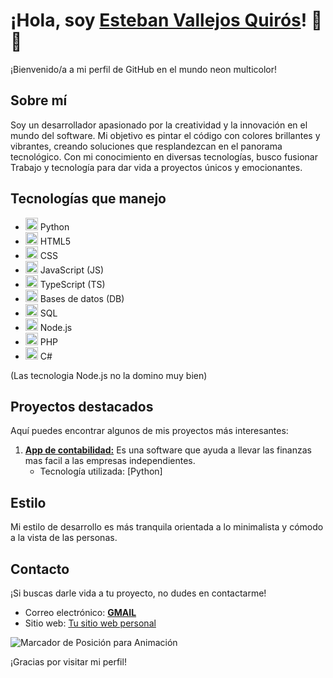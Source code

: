 # ¡Hola, soy [Esteban Vallejos Quirós](enlace-a-tu-perfil-de-LinkedIn)! 🎨💡

¡Bienvenido/a a mi perfil de GitHub en el mundo neon multicolor!

## Sobre mí
Soy un desarrollador apasionado por la creatividad y la innovación en el mundo del software. Mi objetivo es pintar el código con colores brillantes y vibrantes, creando soluciones que resplandezcan en el panorama tecnológico. Con mi conocimiento en diversas tecnologías, busco fusionar Trabajo y tecnología para dar vida a proyectos únicos y emocionantes.

## Tecnologías que manejo
- <img src="https://upload.wikimedia.org/wikipedia/commons/c/c3/Python-logo-notext.svg" height="20px"> Python
- <img src="https://upload.wikimedia.org/wikipedia/commons/6/61/HTML5_logo_and_wordmark.svg" height="20px"> HTML5
- <img src="https://upload.wikimedia.org/wikipedia/commons/d/d5/CSS3_logo_and_wordmark.svg" height="20px"> CSS
- <img src="https://upload.wikimedia.org/wikipedia/commons/6/6a/JavaScript-logo.png" height="20px"> JavaScript (JS)
- <img src="https://upload.wikimedia.org/wikipedia/commons/4/4c/Typescript_logo_2020.svg" height="20px"> TypeScript (TS)
- <img src="https://encrypted-tbn0.gstatic.com/images?q=tbn:ANd9GcRkjg8PALXuklG6qV5ScOo_PNdoZAynVIxdoPU2CkLc5g&s" height="20px"> Bases de datos (DB)
- <img src="https://upload.wikimedia.org/wikipedia/commons/8/87/Sql_data_base_with_logo.png" height="20px"> SQL
- <img src="https://upload.wikimedia.org/wikipedia/commons/d/d9/Node.js_logo.svg" height="20px"> Node.js
- <img src="https://upload.wikimedia.org/wikipedia/commons/2/27/PHP-logo.svg" height="20px"> PHP
- <img src="https://upload.wikimedia.org/wikipedia/commons/0/0d/C_Sharp_wordmark.svg" height="20px"> C#

(Las tecnologia Node.js no la domino muy bien)

## Proyectos destacados
Aquí puedes encontrar algunos de mis proyectos más interesantes:

1. [**App de contabilidad:**](https://github.com/Esteban-Vallejos/App-de-contabilidad-SynthWave) Es una software que ayuda a llevar las finanzas mas facil a las empresas independientes.
   - Tecnología utilizada: [Python]

## Estilo
Mi estilo de desarrollo es más tranquila orientada a lo minimalista y cómodo a la vista de las personas.

## Contacto
¡Si buscas darle vida a tu proyecto, no dudes en contactarme!

- Correo electrónico: [**GMAIL**](mailto:estebanvallejos003@gmail.com)
- Sitio web: [Tu sitio web personal](enlace-a-tu-sitio-web-personal)

![Marcador de Posición para Animación](https://juncotic.com/wp-content/uploads/2016/09/animacion4.gif)

¡Gracias por visitar mi perfil!
